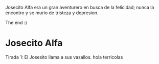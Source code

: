 
Josecito Alfa era un gran aventurero
en busca de la felicidad; nunca la encontro
y se murio de tristeza y depresion.

The end :)

# Josecito Alfa
Tirada 1: El Josesito llama a sus vasallos.
hola terricolas

